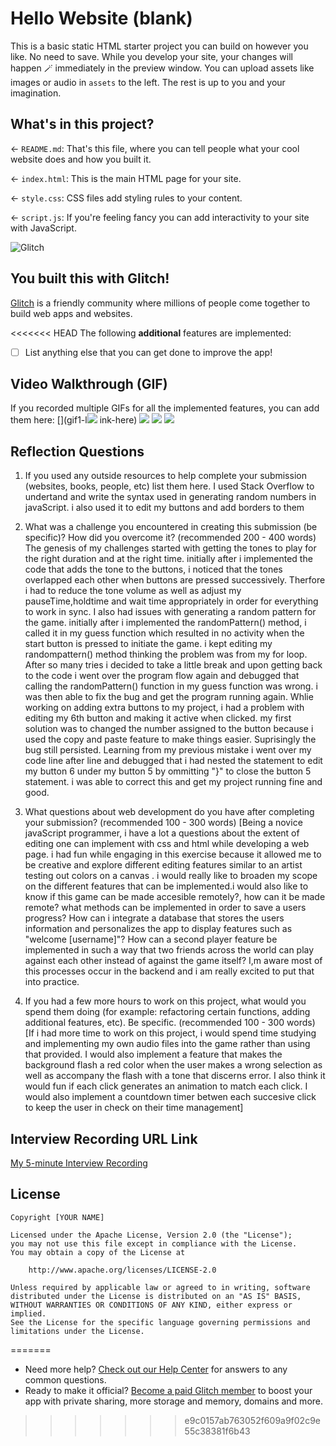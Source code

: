 # Hello Website (blank)

This is a basic static HTML starter project you can build on however you like. No need to save. While you develop your site, your changes will happen 🪄 immediately in the preview window. You can upload assets like images or audio in `assets` to the left. The rest is up to you and your imagination.

## What's in this project?

← `README.md`: That's this file, where you can tell people what your cool website does and how you built it.

← `index.html`: This is the main HTML page for your site.

← `style.css`: CSS files add styling rules to your content.

← `script.js`: If you're feeling fancy you can add interactivity to your site with JavaScript.

![Glitch](https://cdn.glitch.com/a9975ea6-8949-4bab-addb-8a95021dc2da%2FLogo_Color.svg?v=1602781328576)

## You built this with Glitch!

[Glitch](https://glitch.com) is a friendly community where millions of people come together to build web apps and websites.

<<<<<<< HEAD
The following **additional** features are implemented:

- [ ] List anything else that you can get done to improve the app!

## Video Walkthrough (GIF)

If you recorded multiple GIFs for all the implemented features, you can add them here:
[](gif1-l![](https://i.imgur.com/77T1Oio.gif)
ink-here)
![](gif2-link-here)
![](gif3-link-here)
![](gif4-link-here)

## Reflection Questions
1. If you used any outside resources to help complete your submission (websites, books, people, etc) list them here. 
I used Stack Overflow to undertand and write the syntax used in generating random numbers in javaScript. i also used it to edit my buttons and add borders to them

2. What was a challenge you encountered in creating this submission (be specific)? How did you overcome it? (recommended 200 - 400 words) 
The genesis of my challenges started with getting the tones to play for the right duration and at the right time. initially after i implemented the code that adds the tone to the buttons, i noticed that the tones overlapped each other when buttons are pressed successively. Therfore i had to reduce the tone volume as well as adjust my pauseTime,holdtime and wait time appropriately in order for everything to work in sync. I  also had issues with generating a random pattern for the game. initially after i implemented the randomPattern() method, i called it in my guess function which resulted in no activity when the start button is pressed to initiate the game. i kept editing my randompattern() method thinking the problem was from my for loop. After so many tries i decided to take a little break and upon getting back to the code i went over the program flow again and debugged that calling the randomPattern() function in my guess function was wrong. i was then able to fix the bug and get the program running again. Whlie working on adding extra buttons to my project, i had a problem with editing my 6th button and making it active when clicked. my first solution was to changed the number assigned to the button because i used the copy and paste feature to make things easier. Suprisingly the bug still persisted. Learning from my previous mistake i went over my code line after line and debugged that i had nested the statement to edit my button 6 under my button 5 by ommitting "}" to close the button 5 statement. i was able to correct this and get my project running fine and good. 
3. What questions about web development do you have after completing your submission? (recommended 100 - 300 words) 
[Being a novice javaScript programmer, i have a lot a questions about the extent of editing one can implement with css and html while developing a web page. i had fun while engaging in this exercise because it allowed me to be creative and explore different editing features similar to an artist testing out colors on a canvas . i would really like to broaden my scope on the different features that can be implemented.i would also like to know if this game can be made accesible remotely?, how can it be made remote? what methods can be implemented in order to save a users progress? How can i integrate a database that stores the users information and personalizes the app to display features such as "welcome [username]"? How can a second player feature be implemented in such a way that two friends across the world can play against each other instead of against the game itself? I,m aware most of this processes occur in the backend and i am really excited to put that into practice.

4. If you had a few more hours to work on this project, what would you spend them doing (for example: refactoring certain functions, adding additional features, etc). Be specific. (recommended 100 - 300 words) 
[If i had more time to work on this project, i would spend time studying and implementing my own audio files into the game rather than using that provided. I would also implement a feature that makes the background flash a red color when the user makes a wrong selection as well as accompany the flash with a tone that discerns error. I also think it would fun if each click generates an animation to match each click. I would also implement a countdown timer  betwen each succesive click to keep the user in check on their time management]
## Interview Recording URL Link

[My 5-minute Interview Recording](your-link-here)


## License

    Copyright [YOUR NAME]

    Licensed under the Apache License, Version 2.0 (the "License");
    you may not use this file except in compliance with the License.
    You may obtain a copy of the License at

        http://www.apache.org/licenses/LICENSE-2.0

    Unless required by applicable law or agreed to in writing, software
    distributed under the License is distributed on an "AS IS" BASIS,
    WITHOUT WARRANTIES OR CONDITIONS OF ANY KIND, either express or implied.
    See the License for the specific language governing permissions and
    limitations under the License.
=======
- Need more help? [Check out our Help Center](https://help.glitch.com/) for answers to any common questions.
- Ready to make it official? [Become a paid Glitch member](https://glitch.com/pricing) to boost your app with private sharing, more storage and memory, domains and more.
>>>>>>> e9c0157ab763052f609a9f02c9e55c38381f6b43
